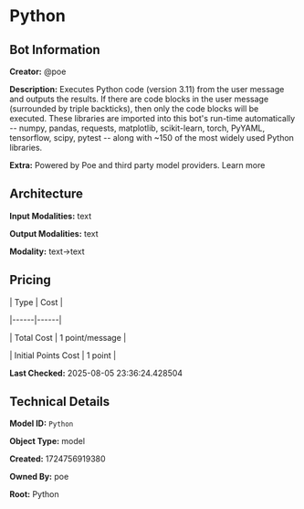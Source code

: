 # Python

## Bot Information

**Creator:** @poe

**Description:** Executes Python code (version 3.11) from the user message and outputs the results. If there are code blocks in the user message (surrounded by triple backticks), then only the code blocks will be executed. These libraries are imported into this bot's run-time automatically -- numpy, pandas, requests, matplotlib, scikit-learn, torch, PyYAML, tensorflow, scipy, pytest -- along with ~150 of the most widely used Python libraries.

**Extra:** Powered by Poe and third party model providers. Learn more


## Architecture

**Input Modalities:** text

**Output Modalities:** text

**Modality:** text->text


## Pricing

| Type | Cost |

|------|------|

| Total Cost | 1 point/message |

| Initial Points Cost | 1 point |


**Last Checked:** 2025-08-05 23:36:24.428504


## Technical Details

**Model ID:** `Python`

**Object Type:** model

**Created:** 1724756919380

**Owned By:** poe

**Root:** Python
